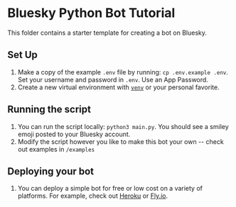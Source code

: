 # Bluesky Python Bot Tutorial

This folder contains a starter template for creating a bot on Bluesky.

## Set Up

1. Make a copy of the example `.env` file by running: `cp .env.example .env`. Set your username and password in `.env`. Use an App Password.
2. Create a new virtual environment with [`venv`](https://packaging.python.org/en/latest/guides/installing-using-pip-and-virtual-environments/) or your personal favorite.

## Running the script 
1. You can run the script locally: `python3 main.py`. You should see a smiley emoji posted to your Bluesky account. 
2. Modify the script however you like to make this bot your own -- check out examples in `/examples`

## Deploying your bot
1. You can deploy a simple bot for free or low cost on a variety of platforms. For example, check out [Heroku](https://devcenter.heroku.com/articles/github-integration) or [Fly.io](https://fly.io/docs/reference/fly-launch/).
